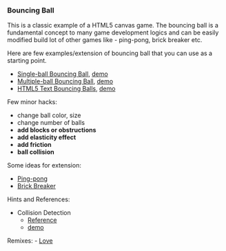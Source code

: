 ### Bouncing Ball

This is a classic example of a HTML5 canvas game. The bouncing ball is a fundamental concept to many game development logics and can be easily modified build lot of other games like - ping-pong, brick breaker etc.

Here are few examples/extension of bouncing ball that you can use as a starting point.

- [Single-ball Bouncing Ball][single], [demo][demo1]
- [Multiple-ball Bouncing Ball][multiple], [demo][demo2]
- [HTML5 Text Bouncing Balls][text], [demo][demo3]

Few minor hacks:

- change ball color, size
- change number of balls
- __add blocks or obstructions__
- __add elasticity effect__
- __add friction__
- __ball collision__ 

Some ideas for extension:

- [Ping-pong][pong]
- [Brick Breaker][brick-breaker]

Hints and References:

- Collision Detection
	- [Reference][col_ref1] 
    - [demo][collision]

Remixes:
	- [Love][remix1] 

[single]: https://github.com/prashishh/bouncing-ball-html5/tree/master/Bouncing%20Ball/single-ball
[multiple]: https://github.com/prashishh/bouncing-ball-html5/tree/master/Bouncing%20Ball/multiple-balls
[text]: https://github.com/prashishh/bouncing-ball-html5/tree/master/Bouncing%20Ball/text-bouncing-balls
[pong]: http://en.wikipedia.org/wiki/Pong#Gameplay
[brick-breaker]: http://taptitude.wikia.com/wiki/Brick_Breaker
[collision]: https://developer.mozilla.org/ru/demos/detail/modeling-elastic-collisions-w-html5-and-javascript
[col_ref1]: http://blog.shameerc.com/2011/10/simple-html5-canvas-game.html
[demo1]: http://prashishh.github.io/bouncing-ball-html5/Bouncing%20Ball/single-ball/index.html
[demo2]: http://prashishh.github.io/bouncing-ball-html5/Bouncing%20Ball/multiple-balls/index.html
[demo3]: http://prashishh.github.io/bouncing-ball-html5/Bouncing%20Ball/text-bouncing-balls/index.html
[remix1]: http://prashishh.github.io/bouncing-ball-html5/Bouncing%20Ball/text-bouncing-balls/Remixes/love/index.html